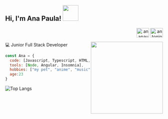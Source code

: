 <h2 > Hi, I'm Ana Paula! <img src="https://media.giphy.com/media/clM6fzkkgbAUU/giphy.gif" width="50"></h2>

<p align="right">
<a href="https://instagram.com/anapaulacello" target="blank"><img align="center" src="https://raw.githubusercontent.com/rahuldkjain/github-profile-readme-generator/master/src/images/icons/Social/instagram.svg" alt="anapaulacello" height="30" width="40" /></a>
<a href="https://www.linkedin.com/in/ana-paula-morales-dulzaides-813645218/" target="blank"><img align="center" src="https://raw.githubusercontent.com/rahuldkjain/github-profile-readme-generator/master/src/images/icons/Social/linked-in-alt.svg" alt="antonio-rosales-martinez-925397213" height="30" width="40" /></a>

💻 Junior Full Stack Developer
<img align='right' src="https://media.giphy.com/media/8lPQQ6UsC1uXllpa40/giphy.gif" width="230">
```javascript
const Ana = {
  code: [Javascript, Typescript, HTML, CSS, SCSS, Java],
  tools: [Node, Angular, Insomnia],
  hobbies: ["my pet", "anime", "music"],
  age:23
}
```



      
![Top Langs](https://github-readme-stats.vercel.app/api/top-langs/?username=anapaulacello&hide=TeX&layout=compact)




    
